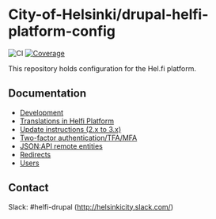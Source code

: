 # City-of-Helsinki/drupal-helfi-platform-config

![CI](https://github.com/City-of-Helsinki/drupal-helfi-platform-config/workflows/CI/badge.svg) [![Coverage](https://sonarcloud.io/api/project_badges/measure?project=City-of-Helsinki_drupal-helfi-platform-config&metric=coverage)](https://sonarcloud.io/summary/new_code?id=City-of-Helsinki_drupal-helfi-platform-config)

This repository holds configuration for the Hel.fi platform.

## Documentation

- [Development](documentation/development.md)
- [Translations in Helfi Platform](documentation/translations.md)
- [Update instructions (2.x to 3.x)](documentation/update.md)
- [Two-factor authentication/TFA/MFA](/modules/helfi_tfa/README.md)
- [JSON:API remote entities](/modules/helfi_etusivu_entities/README.md)
- [Redirects](/documentation/redirects.md)
- [Users](/modules/helfi_users/README.md)

## Contact

Slack: #helfi-drupal (http://helsinkicity.slack.com/)
